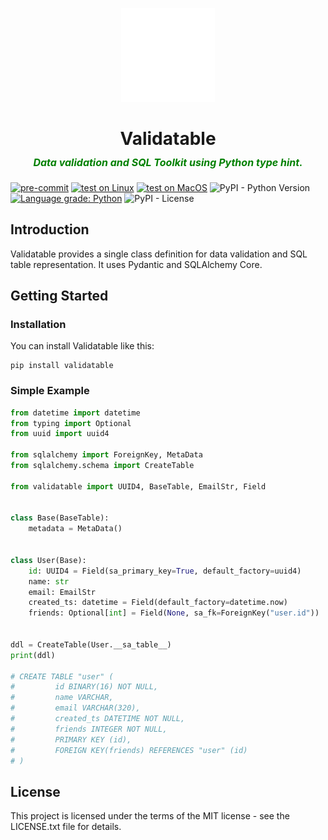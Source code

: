 <p align="center">
<img  width="150" height="150" src="https://raw.githubusercontent.com/dcruzf/validatable/main/docs/img/logo.svg">
</p>

<h1 align="center">Validatable <br> <span style="font-size: 16px; color:green; font-style: italic;">Data validation and SQL Toolkit using Python type hint.</span></h1>

[![pre-commit](https://github.com/dcruzf/validatable/actions/workflows/pre-commit.yml/badge.svg)](https://github.com/dcruzf/validatable/actions/workflows/pre-commit.yml)
[![test on Linux](https://github.com/dcruzf/validatable/actions/workflows/test_linux.yml/badge.svg)](https://github.com/dcruzf/validatable/actions/workflows/test_linux.yml)
[![test on MacOS](https://github.com/dcruzf/validatable/actions/workflows/test_mac.yml/badge.svg)](https://github.com/dcruzf/validatable/actions/workflows/test_mac.yml)
![PyPI - Python Version](https://img.shields.io/pypi/pyversions/validatable)
[![Language grade: Python](https://img.shields.io/lgtm/grade/python/g/dcruzf/validatable.svg?logo=lgtm&logoWidth=18)](https://lgtm.com/projects/g/dcruzf/validatable/context:python)
![PyPI - License](https://img.shields.io/pypi/l/validatable)

## Introduction

Validatable provides a single class definition for data validation and SQL table representation. It uses Pydantic and SQLAlchemy Core.

## Getting Started

### Installation

You can install Validatable like this:

```
pip install validatable
```

### Simple Example

```py
from datetime import datetime
from typing import Optional
from uuid import uuid4

from sqlalchemy import ForeignKey, MetaData
from sqlalchemy.schema import CreateTable

from validatable import UUID4, BaseTable, EmailStr, Field


class Base(BaseTable):
    metadata = MetaData()


class User(Base):
    id: UUID4 = Field(sa_primary_key=True, default_factory=uuid4)
    name: str
    email: EmailStr
    created_ts: datetime = Field(default_factory=datetime.now)
    friends: Optional[int] = Field(None, sa_fk=ForeignKey("user.id"))


ddl = CreateTable(User.__sa_table__)
print(ddl)

# CREATE TABLE "user" (
#         id BINARY(16) NOT NULL,
#         name VARCHAR,
#         email VARCHAR(320),
#         created_ts DATETIME NOT NULL,
#         friends INTEGER NOT NULL,
#         PRIMARY KEY (id),
#         FOREIGN KEY(friends) REFERENCES "user" (id)
# )
```

## License

This project is licensed under the terms of the MIT license - see the LICENSE.txt file for details.
